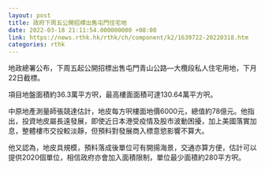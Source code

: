 ```yaml
---
layout: post
title: 政府下周五公開招標出售屯門住宅地
date: 2022-03-18 21:11:54.000000000 +08:00
link: https://news.rthk.hk/rthk/ch/component/k2/1639722-20220318.htm
categories: rthk
---
```


地政總署公布，下周五起公開招標出售屯門青山公路—大欖段私人住宅用地，下月22日截標。

項目地盤面積約36.3萬平方呎，最高樓面面積可達130.64萬平方呎。

中原地產測量師張競達估計，地皮每方呎樓面地價6000元，總值約78億元。他指出，投資地皮屬長遠發展，即使近日本港受疫情及股市波動困擾，加上美國落實加息，整體樓市交投較淡靜，但預料對發展商入標意慾影響不算大。

他又認為，地皮具規模，預料落成後單位可有開揚海景，交通亦算方便，估計可以提供2020個單位，相信政府亦會加入面積限制，單位最少面積約280平方呎。
